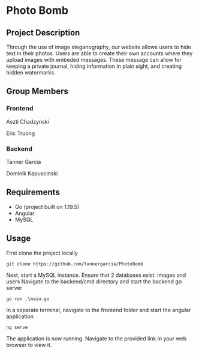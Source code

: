 # Photo Bomb

## Project Description
Through the use of image steganography, our website allows users to hide text in their photos. Users are able to create their own accounts where they upload images with embeded messages. These message can allow for keeping a private journal, hiding information in plain sight, and creating hidden watermarks.

## Group Members

### Frontend
Aszti Chadzynski

Eric Truong
### Backend
Tanner Garcia

Dominik Kapuscinski


## Requirements
- Go (project built on 1.19.5)
- Angular
- MySQL

## Usage
First clone the project locally
```
git clone https://github.com/tannergarcia/PhotoBomb
```
Next, start a MySQL instance.
Ensure that 2 databases exist: images and users
Navigate to the backend/cmd directory and start the backend go server
```
go run .\main.go
```
In a separate terminal, navigate to the frontend folder and start the angular application
```
ng serve
```
The application is now running.  Navigate to the provided link in your web browser to view it.
